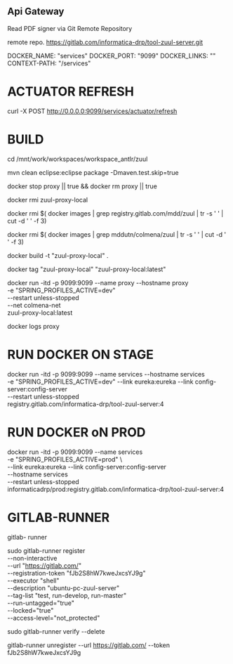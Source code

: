 Api Gateway
-----------------------------------

Read PDF signer via Git Remote Repository

remote repo. 
		https://gitlab.com/informatica-drp/tool-zuul-server.git
 
  DOCKER_NAME: "services"
  DOCKER_PORT: "9099"
  DOCKER_LINKS: ""
  CONTEXT-PATH: "/services"
		
ACTUATOR REFRESH
=================

curl -X POST  http://0.0.0.0:9099/services/actuator/refresh

BUILD
=====

cd /mnt/work/workspaces/workspace_antlr/zuul

mvn clean eclipse:eclipse package -Dmaven.test.skip=true

docker stop proxy || true && docker rm proxy || true

docker rmi zuul-proxy-local

docker rmi $( docker images | grep registry.gitlab.com/mdd/zuul | tr -s ' ' | cut -d ' ' -f 3)

docker rmi $( docker images | grep mddutn/colmena/zuul | tr -s ' ' | cut -d ' ' -f 3)

docker build -t "zuul-proxy-local" .

docker tag "zuul-proxy-local" "zuul-proxy-local:latest"
	
docker run -itd -p 9099:9099 --name proxy --hostname proxy \
-e "SPRING_PROFILES_ACTIVE=dev"  \
--restart unless-stopped \
--net colmena-net  \
zuul-proxy-local:latest


docker logs proxy
	
		
RUN DOCKER ON STAGE
====================
		
docker run -itd -p 9099:9099 --name services --hostname services \
-e "SPRING_PROFILES_ACTIVE=dev" --link eureka:eureka --link config-server:config-server \
--restart unless-stopped \
registry.gitlab.com/informatica-drp/tool-zuul-server:4

		
RUN DOCKER oN PROD
====================
		
docker run -itd -p 9099:9099 --name services \
-e "SPRING_PROFILES_ACTIVE=prod" \  
--link eureka:eureka --link config-server:config-server \
--hostname services \
--restart unless-stopped \
informaticadrp/prod:registry.gitlab.com/informatica-drp/tool-zuul-server:4



GITLAB-RUNNER
=============


gitlab- runner

sudo gitlab-runner register \
  --non-interactive \
  --url "https://gitlab.com/" \
  --registration-token "fJb2S8hW7kweJxcsYJ9g" \
  --executor "shell" \
  --description "ubuntu-pc-zuul-server" \
  --tag-list "test, run-develop, run-master" \
  --run-untagged="true" \
  --locked="true" \
  --access-level="not_protected"
  
  sudo gitlab-runner verify --delete
  
 gitlab-runner unregister --url https://gitlab.com/ --token fJb2S8hW7kweJxcsYJ9g

		